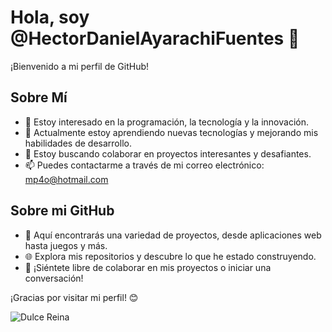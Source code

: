# Hola, soy @HectorDanielAyarachiFuentes 👋

¡Bienvenido a mi perfil de GitHub!

## Sobre Mí
- 👀 Estoy interesado en la programación, la tecnología y la innovación.
- 🌱 Actualmente estoy aprendiendo nuevas tecnologías y mejorando mis habilidades de desarrollo.
- 💞️ Estoy buscando colaborar en proyectos interesantes y desafiantes.
- 📫 Puedes contactarme a través de mi correo electrónico: mp4o@hotmail.com

## Sobre mi GitHub
- 🔭 Aquí encontrarás una variedad de proyectos, desde aplicaciones web hasta juegos y más.
- 🌐 Explora mis repositorios y descubre lo que he estado construyendo.
- 🤝 ¡Siéntete libre de colaborar en mis proyectos o iniciar una conversación!

¡Gracias por visitar mi perfil! 😊


![Dulce Reina](https://scontent.fnqn4-1.fna.fbcdn.net/v/t39.30808-6/391626291_7067940753297285_6954890977725599637_n.jpg?_nc_cat=106&ccb=1-7&_nc_sid=5f2048&_nc_eui2=AeHJ2qLTodrcoNTlc1TIDsCjf99v5hG6fqx_32_mEbp-rLm-XJ6xAz5PCdh40uC9wIrvSm_l331_zryGks6CNy_e&_nc_ohc=8Uz3bNfhJeYAX_8romK&_nc_ht=scontent.fnqn4-1.fna&oh=00_AfAsdK7VRxklHagY9HbN6EAKaxngbL7fxHaEQ_6g21oxOg&oe=65387243)

